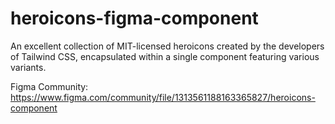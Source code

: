 # heroicons-figma-component
An excellent collection of MIT-licensed heroicons created by the developers of Tailwind CSS, encapsulated within a single component featuring various variants.

Figma Community: https://www.figma.com/community/file/1313561188163365827/heroicons-component
